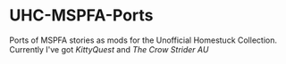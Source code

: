 # UHC-MSPFA-Ports
Ports of MSPFA stories as mods for the Unofficial Homestuck Collection. Currently I've got *KittyQuest* and *The Crow Strider AU*
